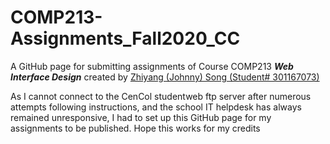 # COMP213-Assignments_Fall2020_CC
A GitHub page for submitting assignments of Course COMP213 ***Web Interface Design*** created by <ins>Zhiyang (Johnny) Song (Student# 301167073)</ins>

As I cannot connect to the CenCol studentweb ftp server after numerous attempts following instructions, and the school IT helpdesk has always remained unresponsive, I had to set up this GitHub page for my assignments to be published. Hope this works for my credits
